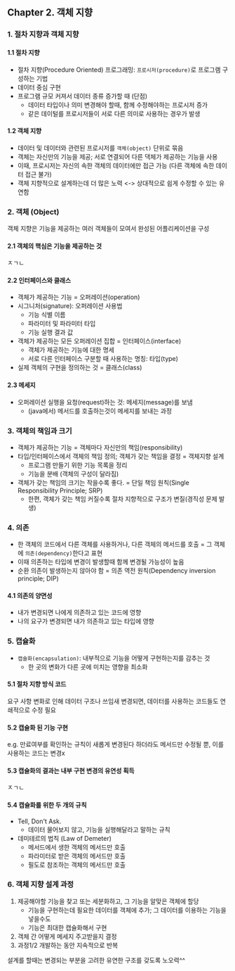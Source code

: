 ## Chapter 2. 객체 지향
### 1. 절차 지향과 객체 지향
#### 1.1 절차 지향
- 절차 지향(Procedure Oriented) 프로그래밍: `프로시저(procedure)`로 프로그램 구성하는 기법
- 데이터 중심 구현
- 프로그램 규모 커져서 데이터 종류 증가할 때 (단점)
    - 데이터 타입이나 의미 변경해야 할때, 함께 수정해야하는 프로시저 증가
    - 같은 데이털를 프로시저들이 서로 다른 의미로 사용하는 경우가 발생
#### 1.2 객체 지향
- 데이터 및 데이터와 관련된 프로시저를 `객체(object)` 단위로 묶음
- 객체는 자신만의 기능을 제공; 서로 연결되어 다른 댁체가 제공하는 기능을 사용
- 이때, 프로시저는 자신의 속한 객체의 데이터에만 접근 가능 (다른 객체에 속한 데이터 접근 불가)
- 객체 지향적으로 설계하는데 더 많은 노력 <-> 상대적으로 쉽게 수정할 수 있는 유연함

### 2. 객체 (Object)
객체 지향은 기능을 제공하는 여러 객체들이 모여서 완성된 어플리케이션을 구성
#### 2.1 객체의 핵심은 기능을 제공하는 것
ㅈㄱㄴ
#### 2.2 인터페이스와 클래스
- 객체가 제공하는 기능 = 오퍼레이션(operation)
- 시그니처(signature): 오퍼레이션 사용법
    - 기능 식별 이름
    - 파라미터 및 파라미터 타입
    - 기능 실행 결과 값
- 객체가 제공하는 모든 오퍼레이션 집합 = 인터페이스(interface)
    - 객체가 제공하는 기능에 대한 명세
    - 서로 다른 인터페이스 구분할 때 사용하는 명칭: 타입(type)
- 실제 객체의 구현을 정의하는 것 = 클래스(class)
#### 2.3 메세지
- 오퍼레이션 실행을 요청(request)하는 것: 메세지(message)를 보냄
    - (java에서) 메서드를 호출하는것이 메세지를 보내는 과정
    
### 3. 객체의 책임과 크기
- 객체가 제공하는 기능 = 객체마다 자신만의 책임(responsibility)
- 타입/인터페이스에서 객체의 책임 정의; 객체가 갖는 책임을 결정 = 객체지향 설계
    - 프로그램 만들기 위한 기능 목록을 정리
    - 기능을 분배 (객체의 구성이 달라짐)
- 객체가 갖는 책임의 크기는 작을수록 좋다. = 단일 책임 원칙(Single Responsibility Principle; SRP)
    - 한편, 객체가 갖는 책임 커질수록 절차 지향적으로 구조가 변질(경직성 문제 발생)

### 4. 의존
- 한 객체의 코드에서 다른 객체를 사용하거나, 다른 객체의 메서드를 호출 = 그 객체에 `의존(dependency)`한다고 표현
- 이때 의존하는 타입에 변경이 발생할때 함께 변경될 가능성이 높음
- 순환 의존이 발생하는지 않아야 함 = 의존 역전 원칙(Dependency inversion principle; DIP)
#### 4.1 의존의 양면성
- 내가 변경되면 나에게 의존하고 있는 코드에 영향
- 나의 요구가 변경되면 내가 의존하고 있는 타입에 영향

### 5. 캡슐화
- `캡슐화(encapsulation)`: 내부적으로 기능을 어떻게 구현하는지를 감추는 것 
    - 한 곳의 변화가 다른 곳에 미치는 영향을 최소화
#### 5.1 절차 지향 방식 코드
요구 사항 변화로 인해 데이터 구조나 쓰임새 변경되면, 데이터를 사용하는 코드들도 연쇄적으로 수정 필요
#### 5.2 캡슐화 된 기능 구현
e.g. 만료여부를 확인하는 규칙이 새롭게 변경된다 하더라도 메서드만 수정될 뿐, 이를 사용하는 코드는 변경x
#### 5.3 캡슐화의 결과는 내부 구현 변경의 유연성 획득
ㅈㄱㄴ
#### 5.4 캡슐화를 위한 두 개의 규칙
- Tell, Don't Ask.
    - 데이터 물어보지 않고, 기능을 실행해달라고 말하는 규칙
- 데미테르의 법칙 (Law of Demeter)
    - 메서드에서 생한 객체의 메서드만 호출
    - 파라미터로 받은 객체의 메서드만 호출
    - 필도로 참조하는 객체의 메서드만 호출

### 6. 객체 지향 설계 과정
1. 제공해야할 기능을 찾고 또는 세분화하고, 그 기능을 알맞은 객체에 할당
     - 기능을 구현하는데 필요한 데이터를 객체에 추가; 그 데이터를 이용하는 기능을 넣을수도 
     - 기능은 최대한 캡슐화해서 구현
2. 객체 간 어떻게 메세지 주고받을지 결정
3. 과정1/2 개발하는 동안 지속적으로 반복  

설계를 할때는 변경되는 부분을 고려한 유연한 구조를 갖도록 노오력^^

